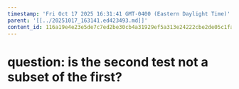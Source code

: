 ```yaml
---
timestamp: 'Fri Oct 17 2025 16:31:41 GMT-0400 (Eastern Daylight Time)'
parent: '[[../20251017_163141.ed423493.md]]'
content_id: 116a19e4e23e5de7c7ed2be30cb4a31929ef5a313e24222cbe2de05c1faef1e2
---
```


# question: is the second test not a subset of the first?
